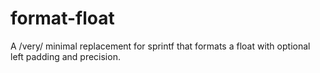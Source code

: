 # format-float
A /very/ minimal replacement for sprintf that formats a float with optional left padding and precision.
